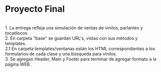 # Proyecto Final #
<br>
1. La entrega refleja una simulación de ventas de vinilos, parlantes y tocadiscos.<br>
2. En carpeta "base" se guardan URL's, vistas con sus métodos y templates.<br>
2.1 En carpeta templates/ventanas están los HTML correspondientes a los formularios de cada clase y una búsqueda para vinilos.<br>
3. Se agregan Header, Main y Footer para terminar de agregar formato a la página WEB.
